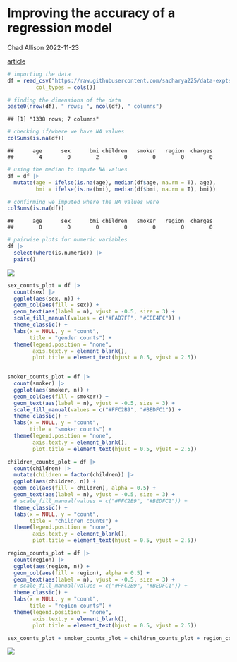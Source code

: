 Improving the accuracy of a regression model
================
Chad Allison
2022-11-23

[article](https://towardsdatascience.com/how-to-improve-the-accuracy-of-a-regression-model-3517accf8604)

``` r
# importing the data
df = read_csv("https://raw.githubusercontent.com/sacharya225/data-expts/master/Health%20Insurance%20Cost%20Prediction/insurance.csv",
         col_types = cols())
```

``` r
# finding the dimensions of the data
paste0(nrow(df), " rows; ", ncol(df), " columns")
```

    ## [1] "1338 rows; 7 columns"

``` r
# checking if/where we have NA values
colSums(is.na(df))
```

    ##      age      sex      bmi children   smoker   region  charges 
    ##        4        0        2        0        0        0        0

``` r
# using the median to impute NA values
df = df |>
  mutate(age = ifelse(is.na(age), median(df$age, na.rm = T), age),
         bmi = ifelse(is.na(bmi), median(df$bmi, na.rm = T), bmi))

# confirming we imputed where the NA values were
colSums(is.na(df))
```

    ##      age      sex      bmi children   smoker   region  charges 
    ##        0        0        0        0        0        0        0

``` r
# pairwise plots for numeric variables
df |>
  select(where(is.numeric)) |>
  pairs()
```

![](healthcare_accuracy_files/figure-gfm/unnamed-chunk-6-1.png)<!-- -->

``` r
sex_counts_plot = df |>
  count(sex) |>
  ggplot(aes(sex, n)) +
  geom_col(aes(fill = sex)) +
  geom_text(aes(label = n), vjust = -0.5, size = 3) +
  scale_fill_manual(values = c("#FAD7FF", "#CEE4FC")) +
  theme_classic() +
  labs(x = NULL, y = "count",
       title = "gender counts") +
  theme(legend.position = "none",
        axis.text.y = element_blank(),
        plot.title = element_text(hjust = 0.5, vjust = 2.5))
  

smoker_counts_plot = df |>
  count(smoker) |>
  ggplot(aes(smoker, n)) +
  geom_col(aes(fill = smoker)) +
  geom_text(aes(label = n), vjust = -0.5, size = 3) +
  scale_fill_manual(values = c("#FFC2B9", "#BEDFC1")) +
  theme_classic() +
  labs(x = NULL, y = "count",
       title = "smoker counts") +
  theme(legend.position = "none",
        axis.text.y = element_blank(),
        plot.title = element_text(hjust = 0.5, vjust = 2.5))

children_counts_plot = df |>
  count(children) |>
  mutate(children = factor(children)) |>
  ggplot(aes(children, n)) +
  geom_col(aes(fill = children), alpha = 0.5) +
  geom_text(aes(label = n), vjust = -0.5, size = 3) +
  # scale_fill_manual(values = c("#FFC2B9", "#BEDFC1")) +
  theme_classic() +
  labs(x = NULL, y = "count",
       title = "children counts") +
  theme(legend.position = "none",
        axis.text.y = element_blank(),
        plot.title = element_text(hjust = 0.5, vjust = 2.5))

region_counts_plot = df |>
  count(region) |>
  ggplot(aes(region, n)) +
  geom_col(aes(fill = region), alpha = 0.5) +
  geom_text(aes(label = n), vjust = -0.5, size = 3) +
  # scale_fill_manual(values = c("#FFC2B9", "#BEDFC1")) +
  theme_classic() +
  labs(x = NULL, y = "count",
       title = "region counts") +
  theme(legend.position = "none",
        axis.text.y = element_blank(),
        plot.title = element_text(hjust = 0.5, vjust = 2.5))
```

``` r
sex_counts_plot + smoker_counts_plot + children_counts_plot + region_counts_plot
```

![](healthcare_accuracy_files/figure-gfm/unnamed-chunk-8-1.png)<!-- -->
